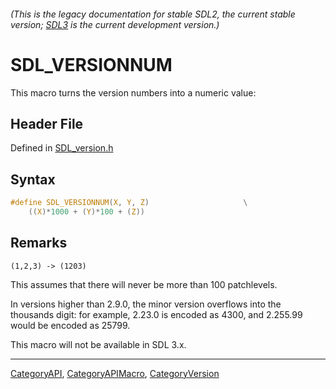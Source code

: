 ###### (This is the legacy documentation for stable SDL2, the current stable version; [SDL3](https://wiki.libsdl.org/SDL3/) is the current development version.)
# SDL_VERSIONNUM

This macro turns the version numbers into a numeric value:

## Header File

Defined in [SDL_version.h](https://github.com/libsdl-org/SDL/blob/SDL2/include/SDL_version.h)

## Syntax

```c
#define SDL_VERSIONNUM(X, Y, Z)                     \
    ((X)*1000 + (Y)*100 + (Z))
```

## Remarks

```
(1,2,3) -> (1203)
```

This assumes that there will never be more than 100 patchlevels.

In versions higher than 2.9.0, the minor version overflows into the
thousands digit: for example, 2.23.0 is encoded as 4300, and 2.255.99 would
be encoded as 25799.

This macro will not be available in SDL 3.x.

----
[CategoryAPI](CategoryAPI), [CategoryAPIMacro](CategoryAPIMacro), [CategoryVersion](CategoryVersion)

